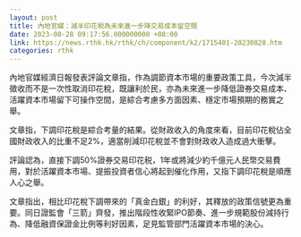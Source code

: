 ```yaml
---
layout: post
title: 內地官媒：減半印花稅為未來進一步降交易成本留空間
date: 2023-08-28 09:17:56.000000000 +08:00
link: https://news.rthk.hk/rthk/ch/component/k2/1715401-20230828.htm
categories: rthk
---
```


內地官媒經濟日報發表評論文章指，作為調節資本市場的重要政策工具，今次減半徵收而不是一次性取消印花稅，既讓利於民，亦為未來進一步降低證券交易成本、活躍資本市場留下可操作空間，是綜合考慮多方面因素、穩定市場預期的務實之舉。

文章指，下調印花稅是綜合考量的結果。從財政收入的角度來看，目前印花稅佔全國財政收入的比重不足2%，適當削減印花稅並不會對財政收入造成過大衝擊。

評論認為，直接下調50%證券交易印花税，1年或將減少約千億元人民幣交易費用，對於活躍資本市場、提振投資者信心將起到催化作用，又指下調印花稅是順應人心之舉。

文章指出，相比印花稅下調帶來的「真金白銀」的利好，其釋放的政策信號更為重要。同日證監會「三箭」齊發，推出階段性收緊IPO節奏、進一步規範股份減持行為、降低融資保證金比例等利好因素，足見監管部門活躍資本市場的決心。
